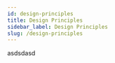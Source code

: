 ```yaml
---
id: design-principles
title: Design Principles
sidebar_label: Design Principles
slug: /design-principles
---
```


asdsdasd